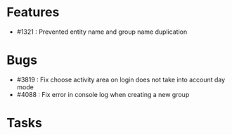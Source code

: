 # Features

-  #1321 : Prevented entity name and group name duplication

# Bugs

- #3819 : Fix choose activity area on login does not take into account day mode
- #4088 : Fix error in console log when creating a new group

# Tasks

